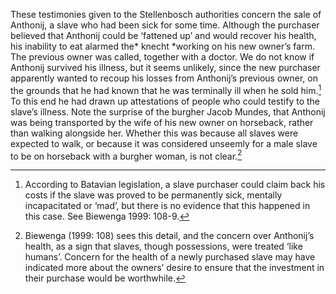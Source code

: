 These testimonies given to the Stellenbosch authorities concern the sale of Anthonij, a slave who had been sick for some time. Although the purchaser believed that Anthonij could be ‘fattened up’ and would recover his health, his inability to eat alarmed the* knecht *working on his new owner’s farm. The previous owner was called, together with a doctor. We do not know if Anthonij survived his illness, but it seems unlikely, since the new purchaser apparently wanted to recoup his losses from Anthonij’s previous owner, on the grounds that he had known that he was terminally ill when he sold him.[^1] To this end he had drawn up attestations of people who could testify to the slave’s illness. Note the surprise of the burgher Jacob Mundes, that Anthonij was being transported by the wife of his new owner on horseback, rather than walking alongside her. Whether this was because all slaves were expected to walk, or because it was considered unseemly for a male slave to be on horseback with a burgher woman, is not clear.[^2]

[^1]: According to Batavian legislation, a slave purchaser could claim back his costs if the slave was proved to be permanently sick, mentally incapacitated or ‘mad’, but there is no evidence that this happened in this case. See Biewenga 1999: 108-9.

[^2]: Biewenga (1999: 108) sees this detail, and the concern over Anthonij’s health, as a sign that slaves, though possessions, were treated ‘like humans’. Concern for the health of a newly purchased slave may have indicated more about the owners’ desire to ensure that the investment in their purchase would be worthwhile.